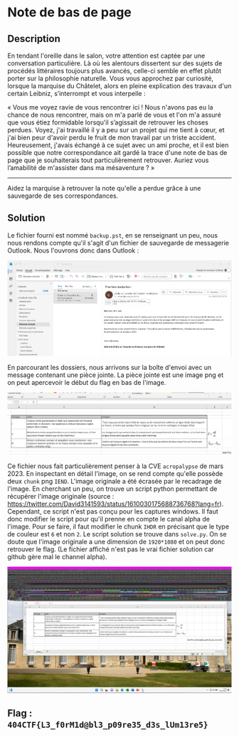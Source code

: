 # Note de bas de page

## Description

En tendant l'oreille dans le salon, votre attention est captée par une conversation particulière. Là où les alentours dissertent sur des sujets de procédés littéraires toujours plus avancés, celle-ci semble en effet plutôt porter sur la philosophie naturelle. Vous vous approchez par curiosité, lorsque la marquise du Châtelet, alors en pleine explication des travaux d'un certain Leibniz, s’interrompt et vous interpelle :

« Vous me voyez ravie de vous rencontrer ici ! Nous n'avons pas eu la chance de nous rencontrer, mais on m'a parlé de vous et l'on m'a assuré que vous étiez formidable lorsqu'il s’agissait de retrouver les choses perdues. Voyez, j'ai travaillé il y a peu sur un projet qui me tient à cœur, et j'ai bien peur d'avoir perdu le fruit de mon travail par un triste accident. Heureusement, j'avais échangé à ce sujet avec un ami proche, et il est bien possible que notre correspondance ait gardé la trace d'une note de bas de page que je souhaiterais tout particulièrement retrouver. Auriez vous l’amabilité de m'assister dans ma mésaventure ? »

---

Aidez la marquise à retrouver la note qu'elle a perdue grâce à une sauvegarde de ses correspondances.

## Solution

Le fichier fourni est nommé `backup.pst`, en se renseignant un peu, nous nous rendons compte qu'il s'agit d'un fichier de sauvegarde de messagerie Outlook. Nous l'ouvrons donc dans Outlook :

![outlook](outlook.png)

En parcourant les dossiers, nous arrivons sur la boîte d'envoi avec un message contenant une pièce jointe. La pièce jointe est une image png et on peut apercevoir le début du flag en bas de l'image.

![Capture d’écran 2023-05-07 210840](Capture%20d’écran%202023-05-07%20210840.png)

Ce fichier nous fait particulièrement penser à la CVE `acropalypse` de mars 2023. En inspectant en détail l'image, on se rend compte qu'elle possède deux `chunk` png `IEND`. L'image originale a été écrasée par le recadrage de l'image. En cherchant un peu, on trouve un script python permettant de récupérer l'image originale (source : <https://twitter.com/David3141593/status/1610030175688736768?lang=fr>). Cependant, ce script n'est pas conçu pour les captures windows. Il faut donc modifier le script pour qu'il prenne en compte le canal alpha de l'image. Pour se faire, il faut modifier le chunk `IHDR` en précisant que le type de couleur est `6` et non `2`. Le script solution se trouve dans `solve.py`. On se doute que l'image originale a une dimension de `1920*1080` et on peut donc retrouver le flag. (Le fichier affiché n'est pas le vrai fichier solution car github gère mal le channel alpha).

![screen_flag](screen_flag.png)

## Flag : `404CTF{L3_f0rM1d@bl3_p09re35_d3s_lUm13re5}`
